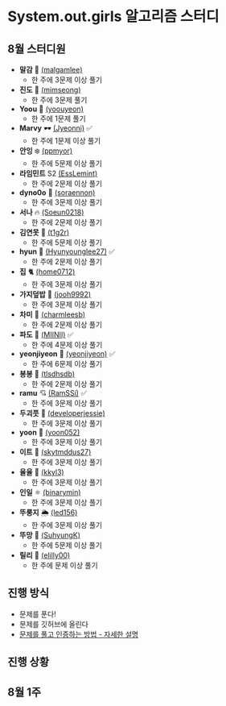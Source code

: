 # System.out.girls 알고리즘 스터디

## 8월 스터디원

- **말감** 🎱 [(malgamlee)](https://github.com/malgamlee)
  - 한 주에 3문제 이상 풀기
- **진도** 🧶 [(mimseong)](https://github.com/mimseong)
  - 한 주에 3문제 풀기
- **Yoou** 🐧 [(yoouyeon)](https://github.com/yoouyeon)
  - 한 주에 1문제 풀기
- **Marvy** 🕶️ [(Jyeonni)](https://github.com/Jyeonni) ✅
  - 한 주에 1문제 이상 풀기
- **안잉** ❄️ [(ppmyor)](https://github.com/ppmyor)
  - 한 주에 5문제 이상 풀기
- **라임민트** S2 [(EssLemint)](https://github.com/EssLemint)
  - 한 주에 2문제 이상 풀기
- **dyno0o** 🦕 [(soraennon)](https://github.com/soraennon)
  - 한 주에 3문제 이상 풀기
- **서나** 🔥 [(Soeun0218)](https://github.com/Soeun0218)
  - 한 주에 2문제 이상 풀기
- **김연못** 🌿 [(t1g2r)](https://github.com/t1g2r)
  - 한 주에 5문제 이상 풀기
- **hyun** 🍋 [(Hyunyounglee27)](https://github.com/hyunyounglee27) ✅
  - 한 주에 2문제 이상 풀기
- **집** 🐈 [(home0712)](https://github.com/home0712)
  - 한 주에 3문제 이상 풀기
- **가지덮밥** 🍆 [(jooh9992)](https://github.com/jooh9992)
  - 한 주에 3문제 이상 풀기
- **차미** 💾 [(charmleesb)](https://github.com/charmleesb)
  - 한 주에 2문제 이상 풀기
- **파도** 🌊 [(MIINII)](https://github.com/MIINII) ✅
  - 한 주에 4문제 이상 풀기
- **yeonjiyeon** 🌟 [(yeonjiyeon)](https://github.com/yeonjiyeon) ✅
  - 한 주에 6문제 이상 풀기
- **봉봉** 🌱 [(tlsdhsdb)](https://github.com/tlsdhsdb) 
  - 한 주에 2문제 이상 풀기
- **ramu** 💘 [(RamSSi)](https://github.com/RamSSi) ✅
  - 한 주에 3문제 이상 풀기
- **두괴풋** 💎 [(developerjessie)](https://github.com/developerjessie)
  - 한 주에 3문제 이상 풀기
- **yoon** 🍤 [(yoon052)](https://github.com/yoon052)
  - 한 주에 3문제 이상 풀기
- **이트** 🎢 [(skytmddus27)](https://github.com/skytmddus27)
  - 한 주에 3문제 이상 풀기
- **율율** 🎠 [(kkyl3)](https://github.com/kkyl3)
  - 한 주에 3문제 이상 풀기
- **인일** ⚛ [(binarymin)](https://github.com/nineil91)
  - 한 주에 3문제 이상 풀기
- **뚜룽지** 🌦 [(led156)](https://github.com/led156)
  - 한 주에 3문제 이상 풀기
- **뚜망** 🎲 [(SuhyungK)](http://github.com/SuhyungK)
  - 한 주에 5문제 이상 풀기
- **릴리** 🌌 [(elilly00)](https://github.com/elilly00)
  - 한 주에 문제 이상 풀기
## 진행 방식

- 문제를 푼다!
- 문제를 깃허브에 올린다
- [문제를 풀고 인증하는 방법 - 자세한 설명](https://github.com/malgamlee/algorithm/wiki/%EB%AC%B8%EC%A0%9C%EB%A5%BC-%ED%92%80%EA%B3%A0-%EC%9D%B8%EC%A6%9D%ED%95%98%EB%8A%94-%EB%B0%A9%EB%B2%95)

## 진행 상황

## 8월 1주
